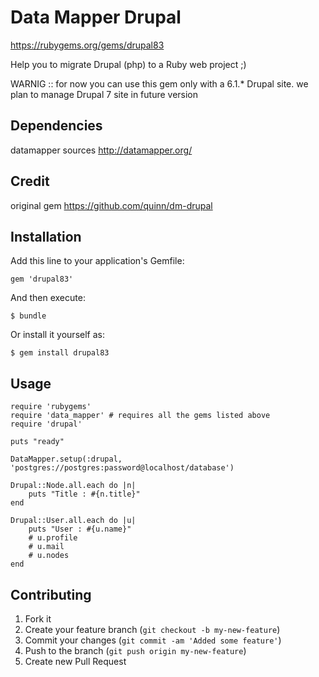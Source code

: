 # Data Mapper Drupal
https://rubygems.org/gems/drupal83

Help you to migrate Drupal (php) to a Ruby web project ;)

WARNIG :: 
for now you can use this gem only with a 6.1.* Drupal site.
we plan to manage Drupal 7 site in future version

## Dependencies
 datamapper sources http://datamapper.org/

## Credit
original gem https://github.com/quinn/dm-drupal

## Installation

Add this line to your application's Gemfile:

    gem 'drupal83'

And then execute:

    $ bundle

Or install it yourself as:

    $ gem install drupal83

## Usage

	require 'rubygems'
	require 'data_mapper' # requires all the gems listed above
	require 'drupal'

	puts "ready"

	DataMapper.setup(:drupal, 'postgres://postgres:password@localhost/database')
	 
	Drupal::Node.all.each do |n|
		puts "Title : #{n.title}"
	end

	Drupal::User.all.each do |u|
		puts "User : #{u.name}"
		# u.profile
		# u.mail
		# u.nodes
	end


## Contributing

1. Fork it
2. Create your feature branch (`git checkout -b my-new-feature`)
3. Commit your changes (`git commit -am 'Added some feature'`)
4. Push to the branch (`git push origin my-new-feature`)
5. Create new Pull Request



